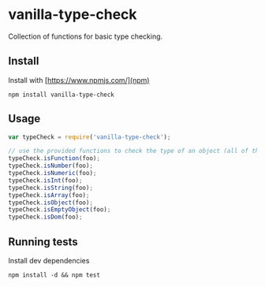 # vanilla-type-check

Collection of functions for basic type checking.

## Install

Install with [https://www.npmjs.com/](npm)
```
npm install vanilla-type-check
```

## Usage

```javascript
var typeCheck = require('vanilla-type-check');

// use the provided functions to check the type of an object (all of them return a Boolean)
typeCheck.isFunction(foo);
typeCheck.isNumber(foo);
typeCheck.isNumeric(foo);
typeCheck.isInt(foo);
typeCheck.isString(foo);
typeCheck.isArray(foo);
typeCheck.isObject(foo);
typeCheck.isEmptyObject(foo);
typeCheck.isDom(foo);
```

## Running tests

Install dev dependencies

```
npm install -d && npm test
```
